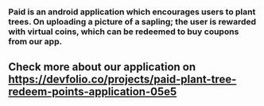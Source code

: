 ### Paid is an android application which encourages users to plant trees. On uploading a picture of a sapling; the user is rewarded with virtual coins, which can be redeemed to buy coupons from our app.

## Check more about our application on https://devfolio.co/projects/paid-plant-tree-redeem-points-application-05e5
